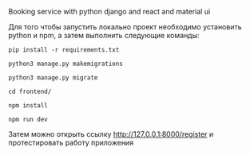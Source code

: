 Booking service with python django and react and material ui

Для того чтобы запустить локально проект необходимо установить python и npm, а затем выполнить следующие команды:

```
pip install -r requirements.txt

python3 manage.py makemigrations

python3 manage.py migrate

cd frontend/

npm install

npm run dev
```

Затем можно открыть ссылку http://127.0.0.1:8000/register и протестировать работу приложения
